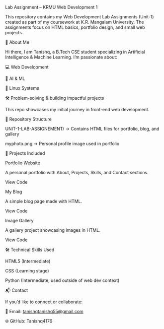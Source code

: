 Lab Assignment – KRMU Web Development 1

This repository contains my Web Development Lab Assignments (Unit-1) created as part of my coursework at K.R. Mangalam University. The assignments focus on HTML basics, portfolio design, and small web projects.

📌 About Me

Hi there, I am Tanishq, a B.Tech CSE student specializing in Artificial Intelligence & Machine Learning. I’m passionate about:

💻 Web Development

🤖 AI & ML

🐧 Linux Systems

🛠️ Problem-solving & building impactful projects

This repo showcases my initial journey in front-end web development.

📂 Repository Structure

UNIT-1-LAB-ASSIGNEMENT/ → Contains HTML files for portfolio, blog, and gallery

myphoto.png → Personal profile image used in portfolio

🚀 Projects Included

Portfolio Website

A personal portfolio with About, Projects, Skills, and Contact sections.

View Code

My Blog

A simple blog page made with HTML.

View Code

Image Gallery

A gallery project showcasing images in HTML.

View Code

🛠️ Technical Skills Used

HTML5 (Intermediate)

CSS (Learning stage)

Python (Intermediate, used outside of web dev context)

📬 Contact

If you’d like to connect or collaborate:

📧 Email: tanishqtanishq55@gmail.com

🌐 GitHub:  Tanishq4176
